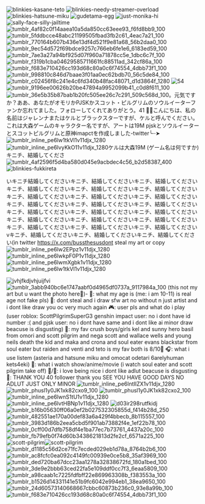 ![blinkies-kasane-teto](https://github.com/user-attachments/assets/d827f04d-77b3-4b70-87a1-93ffca64455d)
![blinkies-needy-streamer-overload](https://github.com/user-attachments/assets/a6dd1cd1-9df6-4936-95a0-1e531e7454d5)
![blinkies-hatsune-miku](https://github.com/user-attachments/assets/192469b7-efdc-40d4-beea-3e9e9a889d90)
![gudetama-egg](https://github.com/user-attachments/assets/ab162974-57c8-4a42-b9be-ef85b447ffbf)
![just-monika-hi](https://github.com/user-attachments/assets/8215c644-9ffa-44e8-b75a-8b9c006e0a7b)
![sally-face-silly-jailtime](https://github.com/user-attachments/assets/4360b76d-dd45-46e0-9f8a-f635b3adc2ee)
![tumblr_4af82c0f14aaea10a5da850cc63eee93_f6fd8bb9_100](https://github.com/user-attachments/assets/1f36c857-1900-41aa-a391-9df1b86cdcf6)![tumblr_5fddbcce48abc21199505fbad3fb2c61_4eac7a21_100](https://github.com/user-attachments/assets/9361b08f-b767-4b13-a46c-55163bc7a786)![tumblr_770164b607b436e13df4d521f9e81a68_56b2daa0_100](https://github.com/user-attachments/assets/28b0ce31-ff70-461e-968a-2775f0563bf8)![tumblr_9ec54d572f69bdce9257c766eb6fe1e6_6183ed59_100](https://github.com/user-attachments/assets/1cad38af-bad6-4625-b12b-d45d8049f7bd)![tumblr_7ae3a27a94bf925d07f960a71878cc5e_1dbc6c7f_100](https://github.com/user-attachments/assets/3f31d0f0-80f3-472f-87cd-3cb451613ebc)![tumblr_f319b1cba04629585711661fc88511ad_342cf86a_100](https://github.com/user-attachments/assets/8d98fb96-aa1e-44af-81bc-d2f84bd72a11)![tumblr_f683e710426cc193d68c80a0c6f74554_4dbb73f1_100](https://github.com/user-attachments/assets/7aaeab87-449f-47e1-9d4c-0df12c205709)![tumblr_998810c846d7baae3f01aa0ec62bdb70_56c5de84_100](https://github.com/user-attachments/assets/6359a140-2412-4137-bb00-2100eb22fc0d)
![tumblr_c02456f8c241e4c6fd340b48fac48071_d1d3864f_1280](https://github.com/user-attachments/assets/98606321-8259-4508-bdd0-e530036f7a00) ![54](https://github.com/user-attachments/assets/30029a8f-cba9-4be3-91b7-d36b90d32eac)
![tumblr_9196ee00626b20be47894a9952099b41_c0d8f611_100](https://github.com/user-attachments/assets/dd89579c-e230-45a9-b0a1-eec1e3f6e1db)![tumblr_36e5b35b87bab1b20fc505ee26c7c291_509c568d_100](https://github.com/user-attachments/assets/a800030a-7930-412d-85b6-0e617f4ccb0a)。元気ですか？ああ、あなたがオモリかPJSKかスコット・ピルグリムのソウルイーターファンか忘れてました。フォローしてくれてありがとう。41 🎉💞こんにちは、私の名前はジャレンナまたはケルとブラックスターですが、ケルと呼んでください。これは大森ゲームのキャラクター名ですが、アートは19M pjskとソウルイーターとスコットピルグリムと原神imapctを作成しました-twitter╰┈➤![tumblr_inline_pe6lw1tkVl1v11djx_1280](https://github.com/user-attachments/assets/013bd03c-3858-4efa-8c03-5add8652a16d)![tumblr_inline_pe6lvyKkO11v11djx_1280](https://github.com/user-attachments/assets/d7ca8210-f70c-46d4-9cad-051cbb0ad197)ケルは大森19M (ゲーム名は何ですか) キニチ、結婚してくださ
![tumblr_4af2596f5d4ba580d045e9acbdec4c56_b2d58387_400](https://github.com/user-attachments/assets/873d4d14-dcc8-44d8-80ff-7b349682dbab)
![blinkies-fukkireta](https://github.com/user-attachments/assets/eca2219a-6e5e-469d-a1df-de239b87bd1a)

いキニチ結婚してくださいキニチ、結婚してくださいキニチ、結婚してくださいキニチ、結婚してくださいキニチ、結婚してくださいキニチ、結婚してくださいキニチ、結婚してくださいキニチ、結婚してくださいキニチ、結婚してくださいキニチ、結婚してくださいキニチ、結婚してくださいキニチ、結婚してくださいキニチ、結婚してくださいキニチ、結婚してくださいキニチ、結婚してくださいキニチ、結婚してくださいキニチ、結婚してくださいキニチ、結婚してくださいキニチ、結婚してくださいキニチ、結婚してくださいキニチ、結婚してくださいvキニチ、結婚してくださいキニチ、結婚してくださいキニチ、結婚してください(in twitter https://x.com/bussthesusdont steal my art or copy ![tumblr_inline_pe6lw2EPpz1v11djx_1280](https://github.com/user-attachments/assets/d6c74460-da98-4e41-9890-cf1b472686b5)
![tumblr_inline_pe6lwkpF0P1v11djx_1280](https://github.com/user-attachments/assets/de980d0a-4246-41ed-b476-25314f5515f8)
![tumblr_inline_pe6lwmXgbk1v11djx_1280](https://github.com/user-attachments/assets/3e47702b-e81a-497e-ad2e-c68cb3a66af6)
![tumblr_inline_pe6lw1tkVl1v11djx_1280](https://github.com/user-attachments/assets/8088e94e-5169-4deb-9277-0ea62900d449)

![jvhjfkdjvhjuijfvi](https://github.com/user-attachments/assets/5fccd551-85af-4a4e-bca6-432e0b506fc7)
![tumblr_3abb940bc6e1747aabf0d4965df0737a_9117984a_100](https://github.com/user-attachments/assets/de69d6ce-99aa-41c2-a187-cff5165c3290) (this not my art but u want the photo here💭)- 💭: what my age is (me: i am 10-11) is real age not fake pls) 🚫: dont steal and i draw sfw art no without n just artist and i dont like draw you oc very much again 🎮: user pls and what do i play (user roblox: ScottPilgrimSuperG3 genshin impact user: no i dont have id number :( and pjsk user: no i dont have same and i dont like ai minor draw beacuse is disgusting) 💌: my fav crush boys/girls kel and sunny hero basil from omori and scott pilgrim and nega scott and wallace wells and young neils death the kid and maka and crona and soul eater evans blackstar from soul eater but raiden and venti and teto is my fav both is 8/10💞 🎧: what i use listem (asteria and hatsune miku and omocat odetari 6arelyhuman kets4eki) 🍿: what i watch show/anime/movie (i watch soul eater and scott pilgrim take off) 🌟/🚫: i love being nice i dont like adlut beacuse is disgusting 🎉: THANK YOU 40 follower thank you SEE YOU HAVE GOOD DAYS NO ADLUT JUST ONLY MINOR
![tumblr_inline_pe6lntIIZX1v11djx_1280](https://github.com/user-attachments/assets/89da3877-902d-423f-acc6-e3740e4b524c)
![tumblr_phusl1y0JK1xk82cxo9_100](https://github.com/user-attachments/assets/36871b2f-65dc-476c-9c45-e554d31502ee)
![tumblr_phusl1y0JK1xk82cxo2_100](https://github.com/user-attachments/assets/3188eb01-05b8-4830-ae5e-d5ecc6668c23)
![tumblr_inline_pe6lwnS1tU1v11djx_1280](https://github.com/user-attachments/assets/7f982852-0df0-4ab0-afd2-499f2034cdf5)
![tumblr_inline_pe6lvtHBNp1v11djx_1280](https://github.com/user-attachments/assets/9ce82c1e-1ba4-4b5a-ac26-9d2d844ab8f0)
![d03ir298rutfkidj](https://github.com/user-attachments/assets/13925078-a943-4a33-8e3b-d7c4ffa52240)
![tumblr_b16b05630ff06a0ef2b027532305855d_f414b28d_250](https://github.com/user-attachments/assets/1291d49c-e30c-4f16-8e71-1722bb8a914f)![tumblr_482551ae170a00def83a6a429f4bbecb_8b115557_100](https://github.com/user-attachments/assets/5ae15daa-ae2b-4941-8820-28320b13ce7e)![tumblr_3983d186b2eea5cbd5f901ab73882f4e_1ef22b78_100](https://github.com/user-attachments/assets/d0df9dd9-c80f-45ae-aaf8-c95b596c13ae)
![tumblr_0cff00d7dfb758df4e1ba77ec7b73761_4437a20c_100](https://github.com/user-attachments/assets/4b561ac1-ed22-4d73-b001-47a8aada176e) ![tumblr_fb79efb0f74d60b3438621813d2fe2cf_6571a225_100](https://github.com/user-attachments/assets/f1da699d-48ac-4f24-892e-ecf3b967b887)![scott-pilgrim](https://github.com/user-attachments/assets/2fa4088c-3e25-4b01-936c-9b7e959425e4)![scott-pilgrim](https://github.com/user-attachments/assets/1d17b12f-31d2-4141-bcae-3ea40d35f88a)
![tumblr_d1185c56d2ce71fc7ecded029eb1d78a_8764b2b6_100](https://github.com/user-attachments/assets/610efde9-3edf-4716-91d4-20653a22689d) ![tumblr_ac8fcfc0ea092c4149fc00939e0ce5b8_35af3969_100](https://github.com/user-attachments/assets/2228364f-f5f7-4428-bcd5-118d876af91d)![tumblr_ded720ba67dcc23aa1278a32838672fd_180a1bed_100](https://github.com/user-attachments/assets/06f37142-fbab-41bc-a949-ed5713ba9b87)
![tumblr_3de9e2bbb63ced22fa5e109ddf0cc7f3_6eaa5809_100](https://github.com/user-attachments/assets/db094630-e333-4bce-a215-6b2c9407e8f6)![tumblr_a98caab1c7225fdfbff22e869963308b_f383553a_100](https://github.com/user-attachments/assets/df9624eb-44f0-4b58-b88d-fb4f5579d049)![tumblr_b1526d14331141e51b9fc6042e994eb1_38ea9650_100](https://github.com/user-attachments/assets/05c1e005-64e3-47e3-8432-d03fd9b5e227)![tumblr_24d60573140668667cbbc60873b236c0_93e8a99b_100](https://github.com/user-attachments/assets/7c76e36a-493e-4c78-8e3c-dfb59847a7b3)![tumblr_f683e710426cc193d68c80a0c6f74554_4dbb73f1_100](https://github.com/user-attachments/assets/e5ebdb32-480e-4919-b424-ade66dc065de)









